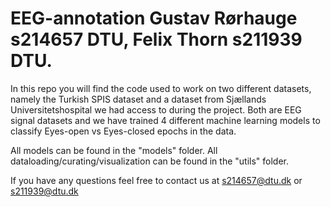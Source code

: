 # EEG-annotation Gustav Rørhauge s214657 DTU, Felix Thorn s211939 DTU.

In this repo you will find the code used to work on two different datasets, namely the Turkish SPIS dataset and a dataset from Sjællands Universitetshospital we had access to during the project. Both are EEG signal datasets and we have trained 4 different machine learning models to classify Eyes-open vs Eyes-closed epochs in the data.

All models can be found in the "models" folder.
All dataloading/curating/visualization can be found in the "utils" folder.

If you have any questions feel free to contact us at s214657@dtu.dk or s211939@dtu.dk
